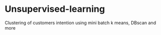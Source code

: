 # Unsupervised-learning

Clustering of customers intention using mini batch k means, DBscan and more
